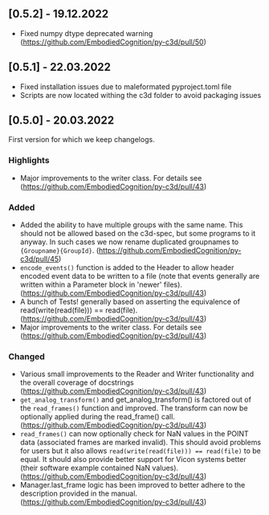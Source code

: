 ## [0.5.2] - 19.12.2022

- Fixed numpy dtype deprecated warning (https://github.com/EmbodiedCognition/py-c3d/pull/50)

## [0.5.1] - 22.03.2022

- Fixed installation issues due to maleformated pyproject.toml file
- Scripts are now located withing the c3d folder to avoid packaging issues

## [0.5.0] - 20.03.2022

First version for which we keep changelogs.

### Highlights

- Major improvements to the writer class.
  For details see (https://github.com/EmbodiedCognition/py-c3d/pull/43)

### Added

- Added the ability to have multiple groups with the same name.
  This should not be allowed based on the c3d-spec, but some programs to it anyway.
  In such cases we now rename duplicated groupnames to `{Groupname}{GroupId}`.
  (https://github.com/EmbodiedCognition/py-c3d/pull/45)
- `encode_events()` function is added to the Header to allow header encoded event data to be written to a file
  (note that events generally are written within a Parameter block in 'newer' files).
  (https://github.com/EmbodiedCognition/py-c3d/pull/43)
- A bunch of Tests! generally based on asserting the equivalence of read(write(read(file))) == read(file).
  (https://github.com/EmbodiedCognition/py-c3d/pull/43)
- Major improvements to the writer class.
  For details see (https://github.com/EmbodiedCognition/py-c3d/pull/43)

### Changed

- Various small improvements to the Reader and Writer functionality and the overall coverage of docstrings
  (https://github.com/EmbodiedCognition/py-c3d/pull/43)
- `get_analog_transform()` and get_analog_transform() is factored out of the `read_frames()` function and improved. 
  The transform can now be optionally applied during the read_frame() call.
  (https://github.com/EmbodiedCognition/py-c3d/pull/43)
- `read_frames()` can now optionally check for NaN values in the POINT data (associated frames are marked invalid).
  This should avoid problems for users but it also allows `read(write(read(file))) == read(file)` to be equal.
  It should also provide better support for Vicon systems better (their software example contained NaN values).
  (https://github.com/EmbodiedCognition/py-c3d/pull/43)
- Manager.last_frame logic has been improved to better adhere to the description provided in the manual.
  (https://github.com/EmbodiedCognition/py-c3d/pull/43)

  